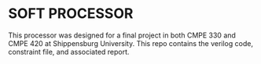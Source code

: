 # SOFT PROCESSOR
This processor was designed for a final project in both CMPE 330 and CMPE 420 at Shippensburg University. This repo contains the verilog code, constraint file, and associated report. 
